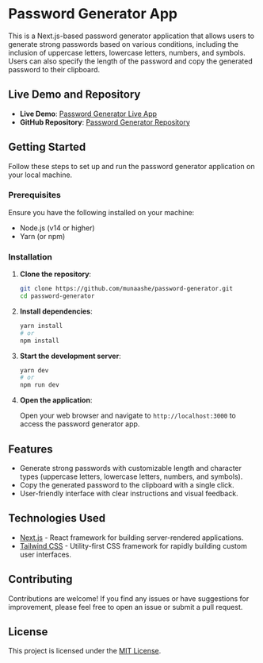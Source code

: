 # Password Generator App

This is a Next.js-based password generator application that allows users to generate strong passwords based on various conditions, including the inclusion of uppercase letters, lowercase letters, numbers, and symbols. Users can also specify the length of the password and copy the generated password to their clipboard.

## Live Demo and Repository

- **Live Demo**: [Password Generator Live App](https://password-denis.vercel.app/)
- **GitHub Repository**: [Password Generator Repository](https://github.com/munaashe/password-generator.git)

## Getting Started

Follow these steps to set up and run the password generator application on your local machine.

### Prerequisites

Ensure you have the following installed on your machine:

- Node.js (v14 or higher)
- Yarn (or npm)

### Installation

1. **Clone the repository**:

   ```bash
   git clone https://github.com/munaashe/password-generator.git
   cd password-generator
   ```

2. **Install dependencies**:

   ```bash
   yarn install
   # or
   npm install
   ```

3. **Start the development server**:

   ```bash
   yarn dev
   # or
   npm run dev
   ```

4. **Open the application**:

   Open your web browser and navigate to `http://localhost:3000` to access the password generator app.

## Features

- Generate strong passwords with customizable length and character types (uppercase letters, lowercase letters, numbers, and symbols).
- Copy the generated password to the clipboard with a single click.
- User-friendly interface with clear instructions and visual feedback.

## Technologies Used

- [Next.js](https://nextjs.org/) - React framework for building server-rendered applications.
- [Tailwind CSS](https://tailwindcss.com/) - Utility-first CSS framework for rapidly building custom user interfaces.

## Contributing

Contributions are welcome! If you find any issues or have suggestions for improvement, please feel free to open an issue or submit a pull request.

## License

This project is licensed under the [MIT License](LICENSE).